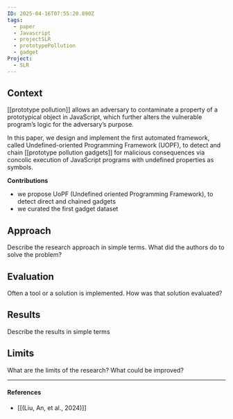 ```yaml
---
ID: 2025-04-16T07:55:20.890Z
tags:
  - paper
  - Javascript
  - projectSLR
  - prototypePollution
  - gadget
Project:
  - SLR
---
```

## Context

[[prototype pollution]] allows an adversary to contaminate a property of a prototypical object in JavaScript, which further alters the vulnerable program’s logic for the adversary’s purpose.

In this paper, we design and implement the first automated framework, called Undefined-oriented Programming Framework (UOPF), to detect and chain [[prototype pollution gadgets]] for malicious consequences via concolic execution of JavaScript programs with undefined properties as symbols.

**Contributions**
- we propose UoPF (Undefined oriented Programming Framework), to detect direct and chained gadgets
- we curated the first gadget dataset

## Approach

Describe the research approach in simple terms. What did the authors do to solve the problem?

## Evaluation

Often a tool or a solution is implemented. How was that solution evaluated?

## Results

Describe the results in simple terms

## Limits

What are the limits of the research? What could be improved?

---
#### References
- [[(Liu, An, et al., 2024)]]
